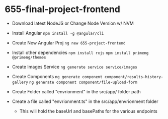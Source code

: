 # 655-final-project-frontend

-   Download latest NodeJS or Change Node Version w/ NVM
-   Install Angular
    `npm install -g @angular/cli`

-   Create New Angular Proj
    `ng new 655-project-frontend`

-   Install other dependencies
    `npm install rxjs`
    `npm install primeng @primeng/themes`

-   Create Images Service
    `ng generate service service/images`

-   Create Components
    `ng generate component component/results-history-gallery`
    `ng generate component component/file-upload-form`

-   Create Folder called "envrionment" in the src/app/ folder path
-   Create a file called "envrionment.ts" in the src/app/envrionment folder
    -   This will hold the baseUrl and basePaths for the various endpoints
